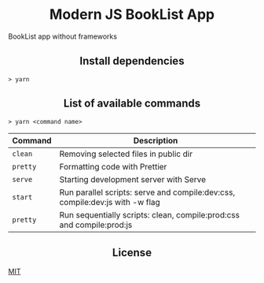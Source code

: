 <h1 align="center">Modern JS BookList App</h1>

BookList app without frameworks

<h2 align="center">Install dependencies</h2>

```
> yarn
```

<h2 align="center">List of available commands</h2>

```
> yarn <command name>
```

<table>
  <thead>
    <tr>
      <th>Command</th>
      <th>Description</th>
    </tr>
  </thead>
  <tbody>
    <tr>
      <td>
        <code>clean</code>
      </td>
      <td>
        Removing selected files in public dir
      </td>
    </tr>
    <tr>
      <td>
        <code>pretty</code>
      </td>
      <td>
        Formatting code with Prettier
      </td>
    </tr>
    <tr>
      <td>
        <code>serve</code>
      </td>
      <td>
        Starting development server with Serve
      </td>
    </tr>
    <tr>
      <td>
        <code>start</code>
      </td>
      <td>
        Run parallel scripts: serve and compile:dev:css, compile:dev:js with -w flag
      </td>
    </tr>
    <tr>
      <td>
        <code>pretty</code>
      </td>
      <td>
        Run sequentially scripts: clean, compile:prod:css and compile:prod:js
      </td>
    </tr>
  </tbody>
</table>

<h2 align="center">License</h2>

[MIT](/LICENSE)
